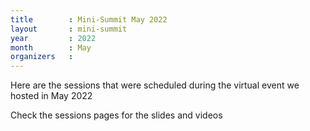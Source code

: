 ```yaml
---
title        : Mini-Summit May 2022
layout       : mini-summit
year         : 2022
month        : May
organizers   :
---
```


Here are the sessions that were scheduled during the virtual event we hosted in May 2022

Check the sessions pages for the slides and videos